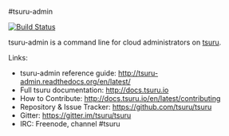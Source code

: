 #tsuru-admin

[![Build Status](https://travis-ci.org/tsuru/tsuru-admin.png?branch=master)](https://travis-ci.org/tsuru/tsuru-admin)

tsuru-admin is a command line for cloud administrators on
[tsuru](https://github.com/tsuru/tsuru).

Links:

- tsuru-admin reference guide: http://tsuru-admin.readthedocs.org/en/latest/
- Full tsuru documentation: http://docs.tsuru.io
- How to Contribute: http://docs.tsuru.io/en/latest/contributing
- Repository & Issue Tracker: https://github.com/tsuru/tsuru
- Gitter: https://gitter.im/tsuru/tsuru
- IRC: Freenode, channel #tsuru
